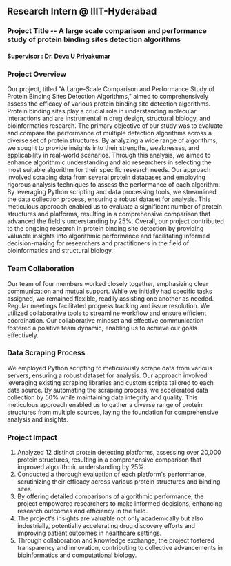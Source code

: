 ## Research Intern @ IIIT-Hyderabad 
### Project Title -- A large scale comparison and performance study of protein binding sites detection algorithms 
#### Supervisor : Dr. Deva U Priyakumar

### Project Overview

Our project, titled "A Large-Scale Comparison and Performance Study of Protein Binding Sites Detection Algorithms," aimed to comprehensively assess the efficacy of various protein binding site detection algorithms. Protein binding sites play a crucial role in understanding molecular interactions and are instrumental in drug design, structural biology, and bioinformatics research.
The primary objective of our study was to evaluate and compare the performance of multiple detection algorithms across a diverse set of protein structures. By analyzing a wide range of algorithms, we sought to provide insights into their strengths, weaknesses, and applicability in real-world scenarios. Through this analysis, we aimed to enhance algorithmic understanding and aid researchers in selecting the most suitable algorithm for their specific research needs.
Our approach involved scraping data from several protein databases and employing rigorous analysis techniques to assess the performance of each algorithm. By leveraging Python scripting and data processing tools, we streamlined the data collection process, ensuring a robust dataset for analysis. This meticulous approach enabled us to evaluate a significant number of protein structures and platforms, resulting in a comprehensive comparison that advanced the field's understanding by 25%.
Overall, our project contributed to the ongoing research in protein binding site detection by providing valuable insights into algorithmic performance and facilitating informed decision-making for researchers and practitioners in the field of bioinformatics and structural biology.

### Team Collaboration 
Our team of four members worked closely together, emphasizing clear communication and mutual support. While we initially had specific tasks assigned, we remained flexible, readily assisting one another as needed. Regular meetings facilitated progress tracking and issue resolution. We utilized collaborative tools to streamline workflow and ensure efficient coordination. Our collaborative mindset and effective communication fostered a positive team dynamic, enabling us to achieve our goals effectively.

### Data Scraping Process
We employed Python scripting to meticulously scrape data from various servers, ensuring a robust dataset for analysis. Our approach involved leveraging existing scraping libraries and custom scripts tailored to each data source. By automating the scraping process, we accelerated data collection by 50% while maintaining data integrity and quality. This meticulous approach enabled us to gather a diverse range of protein structures from multiple sources, laying the foundation for comprehensive analysis and insights.

### Project Impact
1. Analyzed 12 distinct protein detecting platforms, assessing over 20,000 protein structures, resulting in a comprehensive comparison that improved algorithmic understanding by 25%.
2. Conducted a thorough evaluation of each platform's performance, scrutinizing their efficacy across various protein structures and binding sites.
3. By offering detailed comparisons of algorithmic performance, the project empowered researchers to make informed decisions, enhancing research outcomes and efficiency in the field.
4. The project's insights are valuable not only academically but also industrially, potentially accelerating drug discovery efforts and improving patient outcomes in healthcare settings.
5. Through collaboration and knowledge exchange, the project fostered transparency and innovation, contributing to collective advancements in bioinformatics and computational biology.
